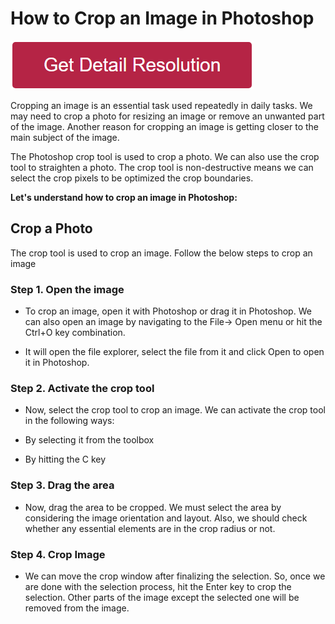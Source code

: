 # How to Crop an Image in Photoshop

[![how to crop an image in photoshop](redd.png)](https://icncomputer.com/how-to-crop-an-image-in-photoshop/)



Cropping an image is an essential task used repeatedly in daily tasks. We may need to crop a photo for resizing an image or remove an unwanted part of the image. Another reason for cropping an image is getting closer to the main subject of the image.

The Photoshop crop tool is used to crop a photo. We can also use the crop tool to straighten a photo. The crop tool is non-destructive means we can select the crop pixels to be optimized the crop boundaries.


**Let's understand how to crop an image in Photoshop:**

## Crop a Photo

The crop tool is used to crop an image. Follow the below steps to crop an image

### Step 1. Open the image

* To crop an image, open it with Photoshop or drag it in Photoshop. We can also open an image by navigating to the File-> Open menu or hit the Ctrl+O key combination.

* It will open the file explorer, select the file from it and click Open to open it in Photoshop.

### Step 2. Activate the crop tool

* Now, select the crop tool to crop an image. We can activate the crop tool in the following ways:

* By selecting it from the toolbox
* By hitting the C key


### Step 3. Drag the area

* Now, drag the area to be cropped. We must select the area by considering the image orientation and layout. Also, we should check whether any essential elements are in the crop radius or not.

### Step 4. Crop Image

* We can move the crop window after finalizing the selection. So, once we are done with the selection process, hit the Enter key to crop the selection. Other parts of the image except the selected one will be removed from the image.


